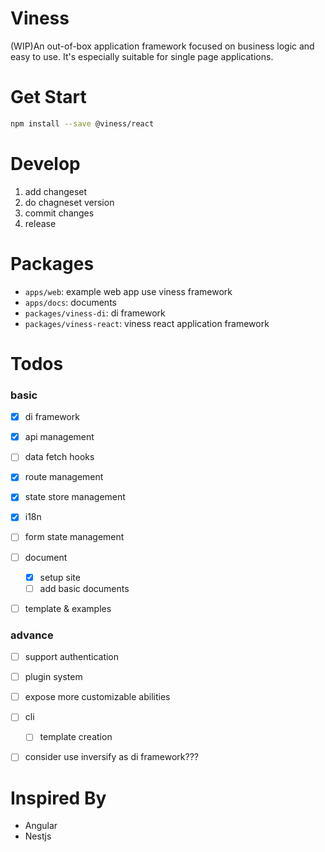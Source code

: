 # Viness

(WIP)An out-of-box application framework focused on business logic and easy to use. It's especially suitable for single page applications.



# Get Start

```bash
npm install --save @viness/react

```


# Develop

1. add changeset
2. do chagneset version
3. commit changes
4. release

# Packages

* `apps/web`: example web app use viness framework
* `apps/docs`: documents
* `packages/viness-di`: di framework
* `packages/viness-react`: viness react application framework

# Todos

### basic

- [x] di framework
- [x] api management
- [ ] data fetch hooks
- [x] route management
- [x] state store management
- [x] i18n
- [ ] form state management
- [ ] document
    - [x] setup site
    - [ ] add basic documents
- [ ] template & examples



### advance

- [ ] support authentication
- [ ] plugin system
- [ ] expose more customizable abilities
- [ ] cli
    - [ ] template creation
- [ ] consider use inversify as di framework???


# Inspired By

- Angular
- Nestjs
